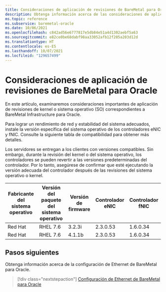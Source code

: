 ```yaml
---
title: Consideraciones de aplicación de revisiones de BareMetal para Oracle
description: Obtenga información acerca de las consideraciones de aplicación de revisiones de kernel o sistema operativo correspondientes a BareMetal Infrastructure para Oracle.
ms.topic: reference
ms.subservice: baremetal-oracle
ms.date: 10/06/2021
ms.openlocfilehash: c842ad56e6777817e5db84e51a4d1302aebf5a63
ms.sourcegitcommit: e82ce0be68dabf98aa33052afb12f205a203d12d
ms.translationtype: HT
ms.contentlocale: es-ES
ms.lasthandoff: 10/07/2021
ms.locfileid: "129657499"
---
```

# <a name="patching-considerations-for-baremetal-for-oracle"></a>Consideraciones de aplicación de revisiones de BareMetal para Oracle

En este artículo, examinaremos consideraciones importantes de aplicación de revisiones de kernel o sistema operativo (SO) correspondientes a BareMetal Infrastructure para Oracle.

Para lograr un rendimiento de red y estabilidad del sistema adecuados, instale la versión específica del sistema operativo de los controladores eNIC y fNIC. Consulte la siguiente tabla de compatibilidad para obtener más detalles. 

Los servidores se entregan a los clientes con versiones compatibles. Sin embargo, durante la revisión del kernel o del sistema operativo, los controladores se pueden revertir a las versiones predeterminadas del controlador. Por lo tanto, asegúrese de confirmar que esté ejecutando la versión adecuada del controlador después de las revisiones del sistema operativo o kernel.

| Fabricante del sistema operativo | Versión del paquete del sistema operativo | Versión de firmware | Controlador eNIC | Controlador fNIC |
| --- | --- | --- | --- | --- |
| Red Hat | RHEL 7.6 | 3.2.3i | 2.3.0.53 | 1.6.0.34 |
| Red Hat | RHEL 7.6 | 4.1.1b | 2.3.0.53 | 1.6.0.34 |

## <a name="next-steps"></a>Pasos siguientes

Obtenga información acerca de la configuración de Ethernet de BareMetal para Oracle.

> [!div class="nextstepaction"]
> [Configuración de Ethernet de BareMetal para Oracle](oracle-baremetal-ethernet.md)

